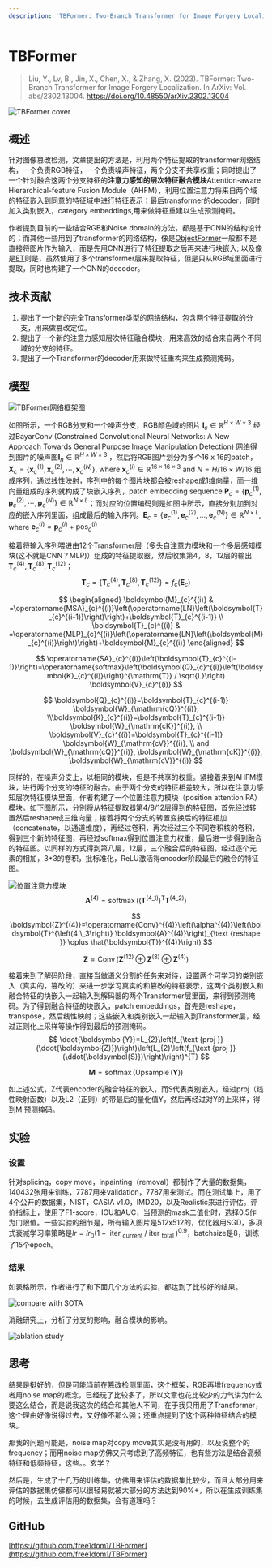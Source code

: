```yaml
---
description: 'TBFormer: Two-Branch Transformer for Image Forgery Localization'
---
```


# TBFormer

> Liu, Y., Lv, B., Jin, X., Chen, X., & Zhang, X. (2023). TBFormer: Two-Branch Transformer for Image Forgery Localization. In ArXiv: Vol. abs/2302.13004. https://doi.org/10.48550/arXiv.2302.13004

![TBFormer cover](https://s2.loli.net/2023/03/16/9N2KB7hOm6ACpQz.png)

## 概述

针对图像篡改检测，文章提出的方法是，利用两个特征提取的transformer网络结构，一个负责RGB特征，一个负责噪声特征，两个分支不共享权重；同时提出了一个针对融合这两个分支特征的**注意力感知的层次特征融合模块**Attention-aware Hierarchical-feature Fusion Module（AHFM），利用位置注意力将来自两个域的特征嵌入到同意的特征域中进行特征表示；最后transformer的decoder，同时加入类别嵌入，category embeddings,用来做特征重建以生成预测掩码。

作者提到目前的一些结合RGB和Noise domain的方法，都是基于CNN的结构设计的；而其他一些用到了transformer的网络结构，像是[ObjectFormer](objectformer.md)一般都不是直接将图片作为输入，而是先用CNN进行了特征提取之后再来进行块嵌入; 以及像是[ET](et.md)则是，虽然使用了多个transformer层来提取特征，但是只从RGB域里面进行提取，同时也构建了一个CNN的decoder。

## 技术贡献

1. 提出了一个新的完全Transformer类型的网络结构，包含两个特征提取的分支，用来做篡改定位。
2. 提出了一个新的注意力感知层次特征融合模块，用来高效的结合来自两个不同域的分支的特征。
3. 提出了一个Transformer的decoder用来做特征重构来生成预测掩码。

## 模型

![TBFormer网络框架图](https://s2.loli.net/2023/03/16/gzTnDclFH6BKsqu.png)

如图所示，一个RGB分支和一个噪声分支，RGB颜色域的图片 $\boldsymbol{I}_{c} \in \mathbb{R}^{H \times W \times 3}$ 经过BayarConv (Constrained Convolutional Neural Networks: A New Approach Towards General Purpose Image Manipulation Detection) 网络得到图片的噪声图$\boldsymbol{I}_{n} \in \mathbb{R}^{H \times W \times 3}$ ，然后将RGB图片划分为多个16 x 16的patch，$\boldsymbol{X}_{c}=\left\{\boldsymbol{x}_{c}^{(1)}, \boldsymbol{x}_{c}^{(2)}, \cdots, \boldsymbol{x}_{c}^{(N)}\right\}$, where $\boldsymbol{x}_{c}^{(i)} \in \mathbb{R}^{16 \times 16 \times 3}$ and $N=H / 16 \times W / 16$ 组成序列，通过线性映射，序列中的每个图片块都会被reshape成1维向量，而一维向量组成的序列就构成了块嵌入序列，patch embedding sequence $\boldsymbol{P}_{c}=\left\{\boldsymbol{p}_{c}^{(1)}, \boldsymbol{p}_{c}^{(2)}, \cdots, \boldsymbol{p}_{c}^{(N)}\right\} \in \mathbb{R}^{N \times L}$；而对应的位置编码则是如图中所示，直接分别加到对应的嵌入序列里面，组成最后的输入序列。$\boldsymbol{E}_{c}=\left\{\boldsymbol{e}_{c}^{(1)}, \boldsymbol{e}_{c}^{(2)}, \ldots, \boldsymbol{e}_{c}^{(N)}\right\} \in \mathbb{R}^{N \times L}$, where $\boldsymbol{e}_{c}^{(i)}=\boldsymbol{p}_{c}^{(i)}+\operatorname{pos}_{c}^{(i)}$

接着将输入序列喂进由12个Transformer层（多头自注意力模块和一个多层感知模块(这不就是CNN？MLP)）组成的特征提取器，然后收集第4，8，12层的输出$\boldsymbol{T}_{c}^{(4)}, \boldsymbol{T}_{c}^{(8)}, \boldsymbol{T}_{c}^{(12)}$；
$$
\boldsymbol{T}_{c}=\left\{\boldsymbol{T}_{c}^{(4)}, \boldsymbol{T}_{c}^{(8)}, \boldsymbol{T}_{c}^{(12)}\right\}=f_{c}\left(\boldsymbol{E}_{c}\right)
$$

$$
\begin{aligned}
\boldsymbol{M}_{c}^{(i)} & =\operatorname{MSA}_{c}^{(i)}\left(\operatorname{LN}\left(\boldsymbol{T}_{c}^{(i-1)}\right)\right)+\boldsymbol{T}_{c}^{(i-1)} \\
\boldsymbol{T}_{c}^{(i)} & =\operatorname{MLP}_{c}^{(i)}\left(\operatorname{LN}\left(\boldsymbol{M}_{c}^{(i)}\right)\right)+\boldsymbol{M}_{c}^{(i)}
\end{aligned}
$$

$$
\operatorname{SA}_{c}^{(i)}\left(\boldsymbol{T}_{c}^{(i-1)}\right)=\operatorname{softmax}\left(\boldsymbol{Q}_{c}^{(i)}\left(\boldsymbol{K}_{c}^{(i)}\right)^{\mathrm{T}} / \sqrt{L}\right) \boldsymbol{V}_{c}^{(i)}
$$

$$
\boldsymbol{Q}_{c}^{(i)}=\boldsymbol{T}_{c}^{(i-1)} \boldsymbol{W}_{\mathrm{cQ}}^{(i)},  \\\boldsymbol{K}_{c}^{(i)}=\boldsymbol{T}_{c}^{(i-1)} \boldsymbol{W}_{\mathrm{cK}}^{(i)}, \\
\boldsymbol{V}_{c}^{(i)}=\boldsymbol{T}_{c}^{(i-1)} \boldsymbol{W}_{\mathrm{cV}}^{(i)}, \\
and \boldsymbol{W}_{\mathrm{cQ}}^{(i)}, \boldsymbol{W}_{\mathrm{cK}}^{(i)}, \boldsymbol{W}_{\mathrm{cV}}^{(i)}
$$

同样的，在噪声分支上，以相同的模块，但是不共享的权重。紧接着来到AHFM模块，进行两个分支的特征的融合。由于两个分支的特征相差较大，所以在注意力感知层次特征模块里面，作者构建了一个位置注意力模块（position attention PA）模块。如下图所示，分别将从特征提取器第4/8/12层得到的特征图，首先经过转置然后reshape成三维向量；接着将两个分支的转置变换后的特征相加（concatenate，以通道维度），再经过卷积，再次经过三个不同卷积核的卷积，得到三个新的特征图，再经过softmax得到位置注意力权重，最后进一步得到融合的特征图。以同样的方式得到第八层，12层，三个融合后的特征图，经过逐个元素的相加，3*3的卷积，批标准化，ReLU激活得encoder阶段最后的融合的特征图。

![位置注意力模块](https://s2.loli.net/2023/03/21/raUZ68HEn7mDxfX.png)
$$
\boldsymbol{A}^{(4)}=\operatorname{softmax}\left(\left(\boldsymbol{T}^{\left(4 \_1\right)}\right)^{\mathrm{T}} \boldsymbol{T}^{\left(4 \_2\right)}\right)
$$

$$
\boldsymbol{Z}^{(4)}=\operatorname{Conv}^{(4)}\left(\alpha^{(4)}\left(\boldsymbol{T}^{\left(4 \_3\right)} \boldsymbol{A}^{(4)}\right)_{\text {reshape }} \oplus \hat{\boldsymbol{T}}^{(4)}\right)
$$

$$
\boldsymbol{Z}=\operatorname{Conv}\left(\boldsymbol{Z}^{(12)} \oplus \boldsymbol{Z}^{(8)} \oplus \boldsymbol{Z}^{(4)}\right)
$$

接着来到了解码阶段，直接当做语义分割的任务来对待，设置两个可学习的类别嵌入（真实的，篡改的）来进一步学习真实的和篡改的特征表示，这两个类别嵌入和融合特征的块嵌入一起输入到解码器的两个Transformer层里面，来得到预测掩码。为了得到融合特征的块嵌入，patch embeddings，首先是reshape，transpose，然后线性映射；这些嵌入和类别嵌入一起输入到Transformer层，经过正则化上采样等操作得到最后的预测掩码。
$$
\ddot{\boldsymbol{Y}}=L_{2}\left(f_{\text {proj }}(\ddot{\boldsymbol{Z}})\right)\left(L_{2}\left(f_{\text {proj }}(\ddot{\boldsymbol{S}})\right)\right)^{T}
$$

$$
\boldsymbol{M}=\operatorname{softmax}(\operatorname{Upsample}(\boldsymbol{Y}))
$$

如上述公式，Z代表encoder的融合特征的嵌入，而S代表类别嵌入，经过proj（线性映射函数）以及L2（正则）的带最后的量化值Y，然后再经过对Y的上采样，得到M 预测掩码。

## 实验

### 设置

针对splicing，copy move，inpainting（removal）都制作了大量的数据集，140432张用来训练，7787用来validation，7787用来测试。而在测试集上，用了4个公开的数据集，NIST，CASIA v1.0，IMD20，以及Realistic来进行评估。评价指标上，使用了F1-score，IOU和AUC，当预测的mask二值化时，选择0.5作为门限值。一些实验的细节是，所有输入图片是512x512的，优化器用SGD，多项式衰减学习率策略是$l r=l r_{0}\left(1-\text { iter }_{\text {current }} / \text { iter }_{\text {total }}\right)^{0.9}$，batchsize是8，训练了15个epoch。

### 结果

如表格所示，作者进行了和下面几个方法的实验，都达到了比较好的结果。

![compare with SOTA](https://s2.loli.net/2023/03/21/nlgP9sOrxuqe4zm.png)

消融研究上，分析了分支的影响，融合模块的影响。

![ablation study](https://s2.loli.net/2023/03/21/JTOxNnZIKeprDv2.png)

## 思考

结果是挺好的，但是可能当前在篡改检测里面，这个框架，RGB再堆frequency或者用noise map的概念，已经玩了比较多了，所以文章也花比较少的力气讲为什么要这么结合，而是说我这次的结合和其他人不同，在于我只用用了Transformer，这个理由好像说得过去，又好像不那么强；还重点提到了这个两种特征结合的模块。

那我的问题可能是，noise map对copy move其实是没有用的，以及说整个的frequency；而用noise map仿佛又只考虑到了高频特征，也有些方法是结合高频特征和低频特征，这些。。玄学？

然后是，生成了十几万的训练集，仿佛用来评估的数据集比较少，而且大部分用来评估的数据集仿佛都可以很轻易就被大部分的方法达到90%+，所以在生成训练集的时候，去生成评估用的数据集，会有道理吗？

## GitHub

[https://github.com/free1dom1/TBFormer](https://github.com/free1dom1/TBFormer)
